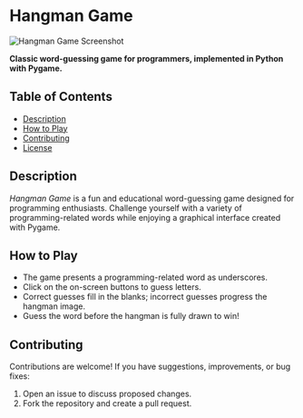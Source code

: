 # Hangman Game

![Hangman Game Screenshot](hangman_screenshot.png)

**Classic word-guessing game for programmers, implemented in Python with Pygame.**

## Table of Contents

- [Description](#description)
- [How to Play](#how-to-play)
- [Contributing](#contributing)
- [License](#license)

## Description

*Hangman Game* is a fun and educational word-guessing game designed for programming enthusiasts. Challenge yourself with a variety of programming-related words while enjoying a graphical interface created with Pygame.

## How to Play

- The game presents a programming-related word as underscores.
- Click on the on-screen buttons to guess letters.
- Correct guesses fill in the blanks; incorrect guesses progress the hangman image.
- Guess the word before the hangman is fully drawn to win!

## Contributing

Contributions are welcome! If you have suggestions, improvements, or bug fixes:
1. Open an issue to discuss proposed changes.
2. Fork the repository and create a pull request.


